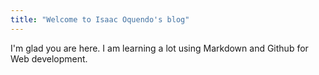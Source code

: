```yaml
---
title: "Welcome to Isaac Oquendo's blog"
---
```


I'm glad you are here. I am learning a lot using Markdown and Github for Web development.
